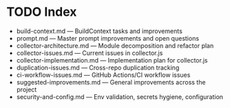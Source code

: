 # TODO Index

- build-context.md — BuildContext tasks and improvements
- prompt.md — Master prompt improvements and open questions
- collector-architecture.md — Module decomposition and refactor plan
- collector-issues.md — Current issues in collector.js
- collector-implementation.md — Implementation plan for collector.js
- duplication-issues.md — Cross-repo duplication tracking
- ci-workflow-issues.md — GitHub Actions/CI workflow issues
- suggested-improvements.md — General improvements across the project
- security-and-config.md — Env validation, secrets hygiene, configuration
